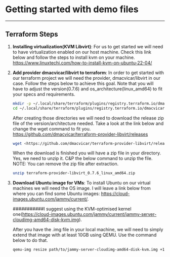 # Getting started with demo files

---

## Terraform Steps

1. **Installing virtualization(KVM Libvirt)**:
    For us to get started we will need to have virtualization enabled on our host machine. Check this link below and follow the steps to install kvm on your machine.
    <https://www.linuxtechi.com/how-to-install-kvm-on-ubuntu-22-04/>

2. **Add provider dmacvicar/libvirt to terraform**:
    In order to get started with our terraform project we will need the provider, dmacvicar/libvirt in our case. Follow the steps below to achieve this goal. Note that you will have to adjust the version(0.7.6) and os_architecture(linux_amd64) to fit your specs and requirements.

    ```bash
    mkdir -p ~/.local/share/terraform/plugins/registry.terraform.io/dmacvicar/libvirt/0.7.6/linux_amd64
    cd ~/.local/share/terraform/plugins/registry.terraform.io/dmacvicar/libvirt/0.7.6/linux_amd64
    ```

    After creating those directories we will need to download the release zip file of the version/architecture needed. Take a look at the link below and change the wget command to fit you.
    <https://github.com/dmacvicar/terraform-provider-libvirt/releases>

    ```bash
    wget <https://github.com/dmacvicar/terraform-provider-libvirt/releases/download/v0.7.6/terraform-provider-libvirt_0.7.6_linux_amd64.zip>
    ```

    When the download is finished you will have a zip file in your directory. Yes, we need to unzip it. C&P the below command to unzip the file. NOTE: You can remove the zip file after extraction.

    ```bash
    unzip terraform-provider-libvirt_0.7.6_linux_amd64.zip
    ```

3. **Download Ubuntu image for VMs**:
    To install Ubuntu on our virtual machines we will need the OS image. I will leave a link below from where you can find some Ubuntu images:
    <https://cloud-images.ubuntu.com/jammy/current/>.

    ###########I suggest using the KVM-optimised kernel one(<https://cloud-images.ubuntu.com/jammy/current/jammy-server-cloudimg-amd64-disk-kvm.img>).

    After you have the .img file in your local machine, we will need to simply extend that image with at least 10GB using QEMU. Use the command below to do that.

    ```bash
    qemu-img resize path/to/jammy-server-cloudimg-amd64-disk-kvm.img +10G
    ```
